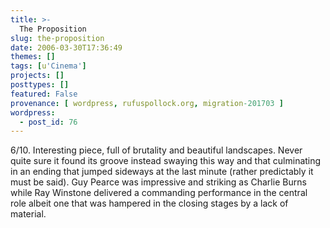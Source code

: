 ```yaml
---
title: >-
  The Proposition
slug: the-proposition
date: 2006-03-30T17:36:49
themes: []
tags: [u'Cinema']
projects: []
posttypes: []
featured: False
provenance: [ wordpress, rufuspollock.org, migration-201703 ]
wordpress:
  - post_id: 76
---
```


6/10. Interesting piece, full of brutality and beautiful landscapes. Never quite sure it found its groove instead swaying this way and that culminating in an ending that jumped sideways at the last minute (rather predictably it must be said). Guy Pearce was impressive and striking as Charlie Burns while Ray Winstone delivered a commanding performance in the central role albeit one that was hampered in the closing stages by a lack of material.

